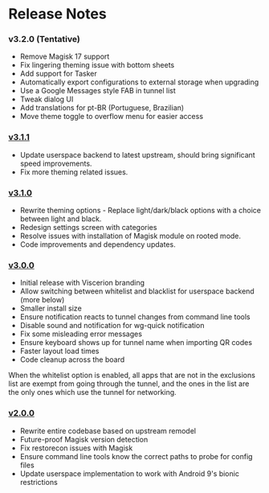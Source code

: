 # Release Notes

### v3.2.0 (Tentative)

- Remove Magisk 17 support
- Fix lingering theming issue with bottom sheets
- Add support for Tasker
- Automatically export configurations to external storage when upgrading
- Use a Google Messages style FAB in tunnel list
- Tweak dialog UI
- Add translations for pt-BR (Portuguese, Brazilian)
- Move theme toggle to overflow menu for easier access

### [v3.1.1](https://github.com/MSF-Jarvis/viscerion/releases/3.1.1)

- Update userspace backend to latest upstream, should bring significant
  speed improvements.
- Fix more theming related issues.


### [v3.1.0](https://github.com/MSF-Jarvis/viscerion/releases/3.1.0)

- Rewrite theming options - Replace light/dark/black options
  with a choice between light and black.
- Redesign settings screen with categories
- Resolve issues with installation of Magisk module on rooted
  mode.
- Code improvements and dependency updates.


### [v3.0.0](https://github.com/MSF-Jarvis/viscerion/releases/3.0.0)

- Initial release with Viscerion branding
- Allow switching between whitelist and blacklist for userspace backend (more below)
- Smaller install size
- Ensure notification reacts to tunnel changes from command line tools
- Disable sound and notification for wg-quick notification
- Fix some misleading error messages
- Ensure keyboard shows up for tunnel name when importing QR codes
- Faster layout load times
- Code cleanup across the board

When the whitelist option is enabled, all apps that are not in the exclusions
list are exempt from going through the tunnel, and the ones in the list are
the only ones which use the tunnel for networking.


### [v2.0.0](https://github.com/MSF-Jarvis/viscerion/releases/2.0.0)

- Rewrite entire codebase based on upstream remodel
- Future-proof Magisk version detection
- Fix restorecon issues with Magisk
- Ensure command line tools know the correct paths to probe for config files
- Update userspace implementation to work with Android 9's bionic restrictions
